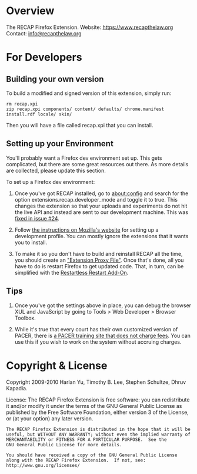 Overview
========
The RECAP Firefox Extension.
Website: https://www.recapthelaw.org
Contact: info@recapthelaw.org


For Developers
===============
Building your own version
-------------
To build a modified and signed version of this extension, simply run:

    rm recap.xpi
    zip recap.xpi components/ content/ defaults/ chrome.manifest install.rdf locale/ skin/
    
Then you will have a file called recap.xpi that you can install.


Setting up your Environment
-------
You'll probably want a Firefox dev environment set up. This gets complicated,
but there are some great resources out there. As more details are collected,
please update this section.

To set up a Firefox dev environment:

1. Once you've got RECAP installed, go to [about:config][about] and search for 
   the option extensions.recap.developer_mode and toggle it to true. This 
   changes the extension so that your uploads and experiments do not hit the 
   live API and instead are sent to our development machine. This was [fixed in
   issue #24][24].

1. Follow [the instructions on Mozilla's website][mdn] for setting up a development
   profile. You can mostly ignore the extensions that it wants you to install.

1. To make it so you don't have to build and reinstall RECAP all the time, you
   should create an ["Extension Proxy File"][proxy]. Once that's done, all you
   have to do is restart Firefox to get updated code. That, in turn, can be
   simplified with the [Restartless Restart Add-On][ramo].

Tips
-----
1. Once you've got the settings above in place, you can debug the browser XUL
and JavaScript by going to Tools > Web Developer > Browser Toolbox.

1. While it's true that every court has their own customized version of PACER,
   there is [a PACER training site that does not charge fees][trainwreck]. You
   can use this if you wish to work on the system without accruing charges.


Copyright & License
===================
Copyright 2009-2010 Harlan Yu, Timothy B. Lee, Stephen Schultze, Dhruv Kapadia.

License:
    The RECAP Firefox Extension is free software: you can redistribute it
    and/or modify it under the terms of the GNU General Public License as
    published by the Free Software Foundation, either version 3 of the
    License, or (at your option) any later version.

    The RECAP Firefox Extension is distributed in the hope that it will be
    useful, but WITHOUT ANY WARRANTY; without even the implied warranty of
    MERCHANTABILITY or FITNESS FOR A PARTICULAR PURPOSE.  See the
    GNU General Public License for more details.

    You should have received a copy of the GNU General Public License
    along with the RECAP Firefox Extension.  If not, see:
    http://www.gnu.org/licenses/


[mdn]: https://developer.mozilla.org/en-US/Add-ons/Setting_up_extension_development_environment
[trainwreck]: https://dcecf.psc.uscourts.gov/cgi-bin/login.pl
[proxy]: http://stackoverflow.com/questions/1077719/fastest-way-to-debug-firefox-addons-during-development
[ramo]: https://addons.mozilla.org/en-us/firefox/addon/restartless-restart/
[about]: http://about:config
[24]: https://github.com/freelawproject/recap-firefox/issues/24
